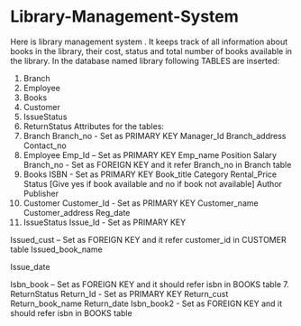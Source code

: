 # Library-Management-System
Here is library management system . It keeps track of all information about books in the library, their cost, status and total number of books available in the library.
In the database named library  following TABLES are inserted:
1. Branch
2. Employee
3. Books
4. Customer
5. IssueStatus
5. ReturnStatus
Attributes for the tables:
1. Branch
Branch_no - Set as PRIMARY KEY 
Manager_Id 
Branch_address 
Contact_no
2. Employee 
Emp_Id – Set as PRIMARY KEY 
Emp_name 
Position 
Salary
Branch_no - Set as FOREIGN KEY and it refer Branch_no in Branch table 
3. Books 
ISBN - Set as PRIMARY KEY 
Book_title 
Category 
Rental_Price 
Status [Give yes if book available and no if book not available] 
Author 
Publisher
4. Customer 
Customer_Id - Set as PRIMARY KEY 
Customer_name 
Customer_address 
Reg_date
5. IssueStatus 
Issue_Id - Set as PRIMARY KEY
 
Issued_cust – Set as FOREIGN KEY and it refer customer_id in CUSTOMER table  Issued_book_name

Issue_date

Isbn_book – Set as FOREIGN KEY and it should refer isbn in BOOKS table
7. ReturnStatus 
Return_Id - Set as PRIMARY KEY 
Return_cust 
Return_book_name 
Return_date 
Isbn_book2 - Set as FOREIGN KEY and it should refer isbn in BOOKS table
